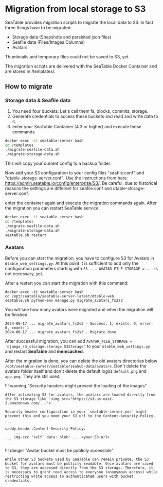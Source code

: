 # Migration from local storage to S3

SeaTable provides migration scripts to migrate the local data to S3. In fact three things have to be migrated:

- Storage data (Snapshots and persisted json files)
- Seafile data (Files/Images Columns)
- Avatars

Thumbnails and temporary files could not be saved to S3, yet.

The migration scripts are delivered with the SeaTable Docker Container and are stored in /templates/.

## How to migrate

### Storage data & Seafile data

<!-- md:version 4.3 -->
<!-- md:flag enterprise -->

1. You need four buckets: Let's call them fs, blocks, commits, storage.
2. Generate credentials to access these buckets and read and write data to it.
3. enter your SeaTable Container (4.3 or higher) and execute these commands

```bash
docker exec -it seatable-server bash
cd /templates
./migrate-seafile-data.sh
./migrate-storage-data.sh
```

This will copy your current config to a backup folder.

Now add your S3 configuration to your config files "seafile.conf" and "dtable-storage-server.conf". Use the instructions from here:
https://admin.seatable.io/config/enterprise/S3/. Be careful, due to historical reasons the settings are different for seafile.conf and dtable-storage-server.conf.

enter the container again and execute the migration commands again. After the migration you can restart SeaTable service.

```bash
docker exec -it seatable-server bash
cd /templates
./migrate-seafile-data.sh
./migrate-storage-data.sh
seatable.sh restart
```

### Avatars

<!-- md:version 4.4 -->
<!-- md:flag enterprise -->

Before you can start the migration, you have to configure S3 for Avatars in `dtable_web_settings.py`. At this point it is sufficient to add only the configuration parameters starting with `S3_...`.
`AVATAR_FILE_STORAGE = ...` is not necessary, yet.

After a restart you can start the migration with this command:

```
docker exec -it seatable-server bash
cd /opt/seatable/seatable-server-latest/dtable-web
seatable.sh python-env manage.py migrate_avatars_fs2s3
```

You will see how many avatars were migrated and when the migration will be finished:

```
2024-06-17 ... migrate_avatars_fs2s3 - Success: 1, exists: 0, error: 0, count: 1
2024-06-17 ... migrate_avatars_fs2s3 - Migrate done
```

After successful migration, you can add `AVATAR_FILE_STORAGE = 'django_s3_storage.storage.S3Storage'` to your `dtable_web_settings.py` and restart **SeaTable** and **memcached**.

After the migration is done, you can delete the old avatars directories below `/opt/seatable-server/seatable/seahub-data/avatars`. Don't delete the avatars folder itself and don't delete the default logos `default.png` and `app.png`. They are still used.

!!! warning "Security headers might prevent the loading of the images"

    After activating S3 for avatars, the avatars are loaded directly from the S3 storage like `<img src="https://s3.us-east-2.amazonaws.com/...">`.

    Security header configuration in your `seatable-server.yml` might prevent this and you need your S3 url to the Content-Security-Policy.

    ```
    caddy.header.Content-Security-Policy:
        ...
        img-src 'self' data: blob: ... <your-S3-url>
    ```

!!! danger "Avatar bucket must be publicly accessible"

    While other S3 buckets used by SeaTable can remain private, the S3 bucket for avatars must be publicly readable. Once avatars are saved to S3, they are accessed directly from the S3 storage. Therefore, it is necessary to grant read access to everyone (anonymous access) while restricting write access to authenticated users with bucket credentials.
